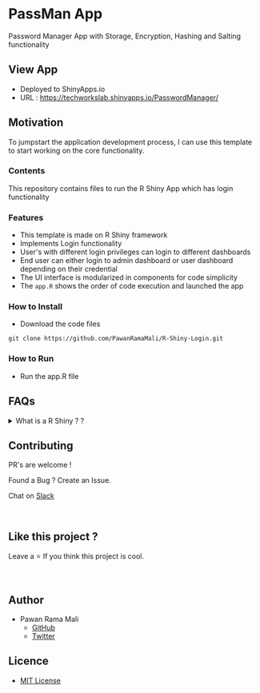 # PassMan App

Password Manager App with Storage, Encryption, Hashing and Salting functionality

## View App 

* Deployed to ShinyApps.io
* URL : https://techworkslab.shinyapps.io/PasswordManager/ 

## Motivation

To jumpstart the application development process, I can use this template to start working on the core functionality. 


### Contents 

This repository contains files to run the R Shiny App which has login functionality


### Features 

* This template is made on R Shiny framework
* Implements Login functionality 
* User's with different login privileges can login to different dashboards
* End user can either login to admin dashboard or user dashboard depending on their credential
* The UI interface is modularized in components for code simplicity 
* The `app.R` shows the order of code execution and launched the app


### How to Install 

* Download the code files

```
git clone https://github.com/PawanRamaMali/R-Shiny-Login.git 

```


### How to Run

* Run the app.R file 


## FAQs

<!-- faq 1 -->
<details>
<summary> What is a R Shiny ? ? </summary>
<br/>

Shiny is an R package that makes it easy to build interactive web apps straight from R. You can host standalone apps on a webpage or embed them in R Markdown documents or build dashboards. You can also extend your Shiny apps with CSS themes, htmlwidgets, and JavaScript actions.

---
</details>


## Contributing

PR's are welcome !

Found a Bug ? Create an Issue.

Chat on [Slack](https://join.slack.com/t/newworkspace-9gk8128/shared_invite/zt-w6xv6tzr-gbHlelZiLQocs_twNmOypg)

<br/>


## Like this project ?

Leave a ⭐ If you think this project is cool.

<br/>


## Author

* Pawan Rama Mali 
  * [GitHub](https://github.com/PawanRamaMali) 
  * [Twitter](https://twitter.com/PawanRamaMali) 


## Licence

* [MIT License](LICENSE)

